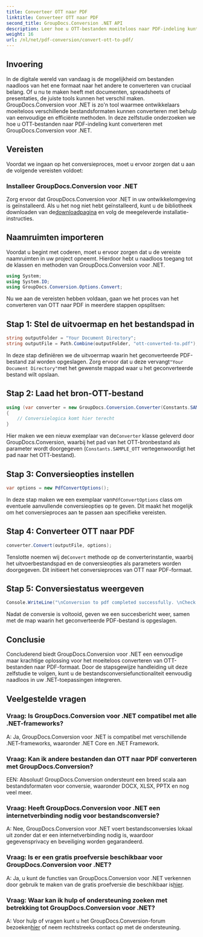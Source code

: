 ```yaml
---
title: Converteer OTT naar PDF
linktitle: Converteer OTT naar PDF
second_title: GroupDocs.Conversion .NET API
description: Leer hoe u OTT-bestanden moeiteloos naar PDF-indeling kunt converteren met GroupDocs.Conversion voor .NET. Integreer bestandsconversie naadloos in uw .NET-applicaties.
weight: 16
url: /nl/net/pdf-conversion/convert-ott-to-pdf/
---
```

## Invoering

In de digitale wereld van vandaag is de mogelijkheid om bestanden naadloos van het ene formaat naar het andere te converteren van cruciaal belang. Of u nu te maken heeft met documenten, spreadsheets of presentaties, de juiste tools kunnen het verschil maken. GroupDocs.Conversion voor .NET is zo'n tool waarmee ontwikkelaars moeiteloos verschillende bestandsformaten kunnen converteren met behulp van eenvoudige en efficiënte methoden. In deze zelfstudie onderzoeken we hoe u OTT-bestanden naar PDF-indeling kunt converteren met GroupDocs.Conversion voor .NET.

## Vereisten

Voordat we ingaan op het conversieproces, moet u ervoor zorgen dat u aan de volgende vereisten voldoet:

### Installeer GroupDocs.Conversion voor .NET

 Zorg ervoor dat GroupDocs.Conversion voor .NET in uw ontwikkelomgeving is geïnstalleerd. Als u het nog niet hebt geïnstalleerd, kunt u de bibliotheek downloaden van de[downloadpagina](https://releases.groupdocs.com/conversion/net/) en volg de meegeleverde installatie-instructies.

## Naamruimten importeren

Voordat u begint met coderen, moet u ervoor zorgen dat u de vereiste naamruimten in uw project opneemt. Hierdoor hebt u naadloos toegang tot de klassen en methoden van GroupDocs.Conversion voor .NET.

```csharp
using System;
using System.IO;
using GroupDocs.Conversion.Options.Convert;
```


Nu we aan de vereisten hebben voldaan, gaan we het proces van het converteren van OTT naar PDF in meerdere stappen opsplitsen:

## Stap 1: Stel de uitvoermap en het bestandspad in

```csharp
string outputFolder = "Your Document Directory";
string outputFile = Path.Combine(outputFolder, "ott-converted-to.pdf");
```

 In deze stap definiëren we de uitvoermap waarin het geconverteerde PDF-bestand zal worden opgeslagen. Zorg ervoor dat u deze vervangt`"Your Document Directory"`met het gewenste mappad waar u het geconverteerde bestand wilt opslaan.

## Stap 2: Laad het bron-OTT-bestand

```csharp
using (var converter = new GroupDocs.Conversion.Converter(Constants.SAMPLE_OTT))
{
    // Conversielogica komt hier terecht
}
```

 Hier maken we een nieuw exemplaar van de`Converter` klasse geleverd door GroupDocs.Conversion, waarbij het pad van het OTT-bronbestand als parameter wordt doorgegeven (`Constants.SAMPLE_OTT` vertegenwoordigt het pad naar het OTT-bestand).

## Stap 3: Conversieopties instellen

```csharp
var options = new PdfConvertOptions();
```

 In deze stap maken we een exemplaar van`PdfConvertOptions` class om eventuele aanvullende conversieopties op te geven. Dit maakt het mogelijk om het conversieproces aan te passen aan specifieke vereisten.

## Stap 4: Converteer OTT naar PDF

```csharp
converter.Convert(outputFile, options);
```

 Tenslotte noemen wij de`Convert` methode op de converterinstantie, waarbij het uitvoerbestandspad en de conversieopties als parameters worden doorgegeven. Dit initieert het conversieproces van OTT naar PDF-formaat.

## Stap 5: Conversiestatus weergeven

```csharp
Console.WriteLine("\nConversion to pdf completed successfully. \nCheck output in {0}", outputFolder);
```

Nadat de conversie is voltooid, geven we een succesbericht weer, samen met de map waarin het geconverteerde PDF-bestand is opgeslagen.

## Conclusie

Concluderend biedt GroupDocs.Conversion voor .NET een eenvoudige maar krachtige oplossing voor het moeiteloos converteren van OTT-bestanden naar PDF-formaat. Door de stapsgewijze handleiding uit deze zelfstudie te volgen, kunt u de bestandsconversiefunctionaliteit eenvoudig naadloos in uw .NET-toepassingen integreren.

## Veelgestelde vragen

### Vraag: Is GroupDocs.Conversion voor .NET compatibel met alle .NET-frameworks?

A: Ja, GroupDocs.Conversion voor .NET is compatibel met verschillende .NET-frameworks, waaronder .NET Core en .NET Framework.

### Vraag: Kan ik andere bestanden dan OTT naar PDF converteren met GroupDocs.Conversion?

EEN: Absoluut! GroupDocs.Conversion ondersteunt een breed scala aan bestandsformaten voor conversie, waaronder DOCX, XLSX, PPTX en nog veel meer.

### Vraag: Heeft GroupDocs.Conversion voor .NET een internetverbinding nodig voor bestandsconversie?

A: Nee, GroupDocs.Conversion voor .NET voert bestandsconversies lokaal uit zonder dat er een internetverbinding nodig is, waardoor gegevensprivacy en beveiliging worden gegarandeerd.

### Vraag: Is er een gratis proefversie beschikbaar voor GroupDocs.Conversion voor .NET?

A: Ja, u kunt de functies van GroupDocs.Conversion voor .NET verkennen door gebruik te maken van de gratis proefversie die beschikbaar is[hier](https://releases.groupdocs.com/).

### Vraag: Waar kan ik hulp of ondersteuning zoeken met betrekking tot GroupDocs.Conversion voor .NET?

 A: Voor hulp of vragen kunt u het GroupDocs.Conversion-forum bezoeken[hier](https://forum.groupdocs.com/c/conversion/11) of neem rechtstreeks contact op met de ondersteuning.